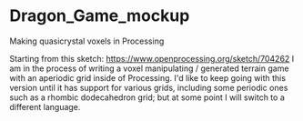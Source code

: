 # Dragon_Game_mockup
Making quasicrystal voxels in Processing

Starting from this sketch: https://www.openprocessing.org/sketch/704262 I am in the process of writing a voxel 
manipulating / generated terrain game with an aperiodic grid inside of Processing. I'd like to keep going with 
this version until it has support for various grids, including some periodic ones such as a rhombic dodecahedron
grid; but at some point I will switch to a different language.
